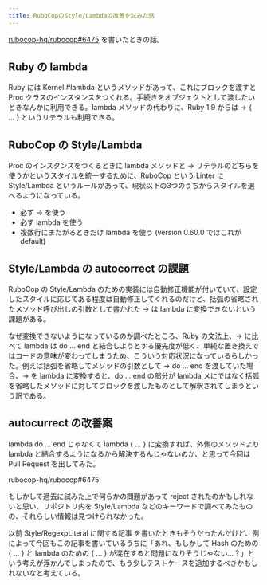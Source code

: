 ```yaml
---
title: RuboCopのStyle/Lambdaの改善を試みた話
---
```


[rubocop-hq/rubocop#6475](https://github.com/rubocop-hq/rubocop/pull/6475) を書いたときの話。

## Ruby の lambda

Ruby には Kernel.#lambda というメソッドがあって、これにブロックを渡すと Proc クラスのインスタンスをつくれる。手続きをオブジェクトとして渡したいときなんかに利用できる。lambda メソッドの代わりに、Ruby 1.9 からは -> { ... } というリテラルも利用できる。

## RuboCop の Style/Lambda

Proc のインスタンスをつくるときに lambda メソッドと -> リテラルのどちらを使うかというスタイルを統一するために、RuboCop という Linter に Style/Lambda というルールがあって、現状以下の3つのうちからスタイルを選べるようになっている。

- 必ず -> を使う
- 必ず lambda を使う
- 複数行にまたがるときだけ lambda を使う (version 0.60.0 ではこれが default)

## Style/Lambda の autocorrect の課題

RuboCop の Style/Lambda のための実装には自動修正機能が付いていて、設定したスタイルに応じてある程度は自動修正してくれるのだけど、括弧の省略されたメソッド呼び出しの引数として書かれた -> は lambda に変換できないという課題がある。

なぜ変換できないようになっているのか調べたところ、Ruby の文法上、-> に比べて lambda は do ... end と結合しようとする優先度が低く、単純な置き換えではコードの意味が変わってしまうため、こういう対応状況になっているらしかった。例えば括弧を省略してメソッドの引数として -> do ... end を渡していた場合、-> を lambda に変換すると、do ... end の部分が lambda メにではなく括弧を省略したメソッドに対してブロックを渡したものとして解釈されてしまうという訳である。

## autocurrect の改善案

lambda do ... end じゃなくて lambda { ... } に変換すれば、外側のメソッドより lambda と結合するようになるから解決するんじゃないのか、と思って今回は Pull Request を出してみた。

rubocop-hq/rubocop#6475

もしかして過去に試みた上で何らかの問題があって reject されたのかもしれないと思い、リポジトリ内を Style/Lambda などのキーワードで調べてみたものの、それらしい情報は見つけられなかった。

以前 Style/RegexpLiteral に関する記事 を書いたときもそうだったんだけど、例によって今回もこの記事を書いているうちに「あれ、もしかして Hash のための { ... } と lambda のための { ... } が混在すると問題になりそうじゃない...？」という考えが浮かんでしまったので、もう少しテストケースを追加するべきかもしれないなと考えている。
